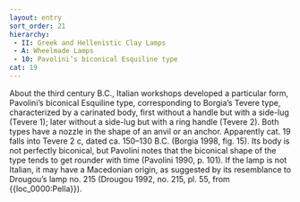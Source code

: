 ```yaml
---
layout: entry
sort_order: 21
hierarchy:
 - II: Greek and Hellenistic Clay Lamps
 - A: Wheelmade Lamps
 - 10: Pavolini’s biconical Esquiline type
cat: 19
---
```


About the third century B.C., Italian workshops developed a particular form, Pavolini’s biconical Esquiline type, corresponding to Borgia’s Tevere type, characterized by a carinated body, first without a handle but with a side-lug (Tevere 1); later without a side-lug but with a ring handle (Tevere 2). Both types have a nozzle in the shape of an anvil or an anchor. Apparently cat. 19 falls into Tevere 2 c, dated ca. 150–130 B.C. (Borgia 1998, fig. 15). Its body is not perfectly biconical, but Pavolini notes that the biconical shape of the type tends to get rounder with time (Pavolini 1990, p. 101). If the lamp is not Italian, it may have a Macedonian origin, as suggested by its resemblance to Drougou’s lamp no. 215 (Drougou 1992, no. 215, pl. 55, from {{loc_0000:Pella}}).
